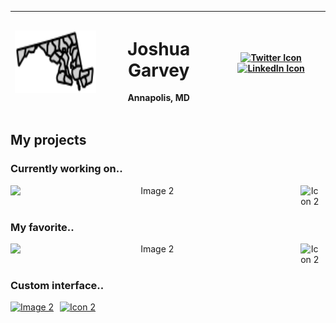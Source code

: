 <div align="center" width="full" height="fit">

| **<img src="/images/md.svg" alt="Profile Image" width="auto" height="100">** | <h1> Joshua Garvey</h1><p>Annapolis, MD</p> | [![Twitter Icon](https://img.shields.io/badge/-Twitter-1DA1F2?style=flat-square&logo=twitter&logoColor=white)](https://twitter.com/joshuagarvey) [![LinkedIn Icon](https://img.shields.io/badge/-LinkedIn-0077B5?style=flat-square&logo=linkedin&logoColor=white)](https://linkedin.com/in/joshuagarvey) |
| ---------------------------------------------------------------------------- | ------------------------------------------- | -------------------------------------------------------------------------------------------------------------------------------------------------------------------------------------------------------------------------------------------------------------------------------------------------------- |

</div>

## My projects

### Currently working on..

<div align="left">
  <div style="display: flex; align-items: left; justify-content: between; text-align: center;">
    <img src="https://i.imgur.com/4vIR4RL.png" alt="Image 2" width="90%" style="margin-right: 10px;"> <!-- Adjust the width and margin as needed -->
    <img src="https://i.imgur.com/J6LeoUb.png" alt="Icon 2" width="6%"> <!-- Adjust the width as needed -->
  </div>
</div>

### My favorite..

<div align="left">
  <div style="display: flex; align-items: left; justify-content: between; text-align: center;">
    <img src="https://i.imgur.com/euEDKsN.png" alt="Image 2" width="90%" style="margin-right: 10px;"> <!-- Adjust the width and margin as needed -->
    <img src="https://i.imgur.com/J6LeoUb.png" alt="Icon 2" width="6%"> <!-- Adjust the width as needed -->
  </div>
</div>

### Custom interface..

<div align="left">
  <div style="display: flex; align-items: left; justify-content: between; text-align: center;">
  <a href="https://ui.joshuagarvey.com/">
    <img src="https://i.imgur.com/TLtDi27.png" alt="Image 2" width="90%" style="margin-right: 10px;"> </a><!-- Adjust the width and margin as needed --> <a href="https://github.com/Jgar514/mobileUI_subdomain_netlify#readme/">
    <img src="https://i.imgur.com/J6LeoUb.png" alt="Icon 2" width="6%"> </a>
  </div>
</div>
